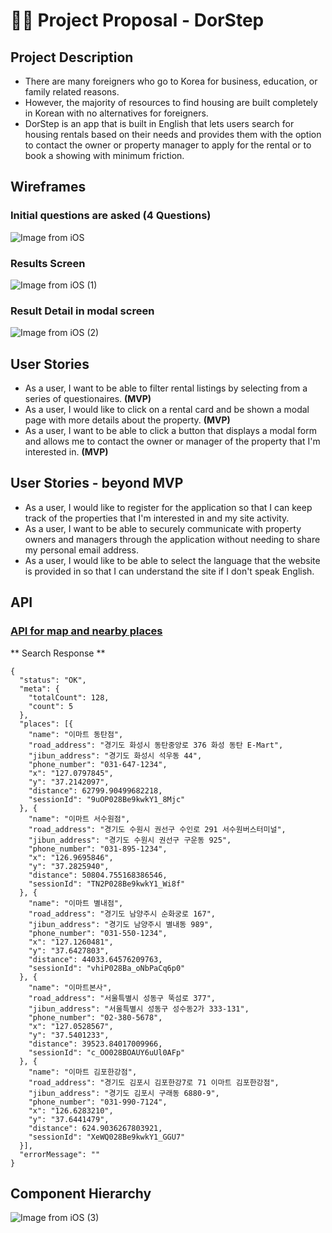 # 👨‍💻 Project Proposal - DorStep

## Project Description

* There are many foreigners who go to Korea for business, education, or family related reasons.
* However, the majority of resources to find housing are built completely in Korean with no alternatives for foreigners.
* DorStep is an app that is built in English that lets users search for housing rentals based on their needs and provides them with the option to contact the owner or property manager to apply for the rental or to book a showing with minimum friction.

## Wireframes


### Initial questions are asked (4 Questions)
![Image from iOS](https://user-images.githubusercontent.com/56938630/73049828-9528fe00-3e32-11ea-9200-974aa585454b.jpg)

### Results Screen
![Image from iOS (1)](https://user-images.githubusercontent.com/56938630/73049899-dd482080-3e32-11ea-8ff2-04671c849774.jpg)

### Result Detail in modal screen
![Image from iOS (2)](https://user-images.githubusercontent.com/56938630/73049913-e3d69800-3e32-11ea-9180-1cafd64e5fac.jpg)


## User Stories

* As a user, I want to be able to filter rental listings by selecting from a series of questionaires. **(MVP)**
* As a user, I would like to click on a rental card and be shown a modal page with more details about the property. **(MVP)**
* As a user, I want to be able to click a button that displays a modal form and allows me to contact the owner or manager of the property that I'm interested in. **(MVP)**

## User Stories - beyond MVP
* As a user, I would like to register for the application so that I can keep track of the properties that I'm interested in and my site activity.
* As a user, I want to be able to securely communicate with property owners and managers through the application without needing to share my personal email address.
* As a user, I would like to be able to select the language that the website is provided in so that I can understand the site if I don't speak English.

## API

### [API for map and nearby places](https://apidocs.ncloud.com/en/ai-naver/maps_search_places/search/)

** Search Response **

```
{
  "status": "OK",
  "meta": {
    "totalCount": 128,
    "count": 5
  },
  "places": [{
    "name": "이마트 동탄점",
    "road_address": "경기도 화성시 동탄중앙로 376 화성 동탄 E-Mart",
    "jibun_address": "경기도 화성시 석우동 44",
    "phone_number": "031-647-1234",
    "x": "127.0797845",
    "y": "37.2142097",
    "distance": 62799.90499682218,
    "sessionId": "9uOP028Be9kwkY1_8Mjc"
  }, {
    "name": "이마트 서수원점",
    "road_address": "경기도 수원시 권선구 수인로 291 서수원버스터미널",
    "jibun_address": "경기도 수원시 권선구 구운동 925",
    "phone_number": "031-895-1234",
    "x": "126.9695846",
    "y": "37.2825940",
    "distance": 50804.755168386546,
    "sessionId": "TN2P028Be9kwkY1_Wi8f"
  }, {
    "name": "이마트 별내점",
    "road_address": "경기도 남양주시 순화궁로 167",
    "jibun_address": "경기도 남양주시 별내동 989",
    "phone_number": "031-550-1234",
    "x": "127.1260481",
    "y": "37.6427803",
    "distance": 44033.64576209763,
    "sessionId": "vhiP028Ba_oNbPaCq6p0"
  }, {
    "name": "이마트본사",
    "road_address": "서울특별시 성동구 뚝섬로 377",
    "jibun_address": "서울특별시 성동구 성수동2가 333-131",
    "phone_number": "02-380-5678",
    "x": "127.0528567",
    "y": "37.5401233",
    "distance": 39523.84017009966,
    "sessionId": "c_OO028BOAUY6uUl0AFp"
  }, {
    "name": "이마트 김포한강점",
    "road_address": "경기도 김포시 김포한강7로 71 이마트 김포한강점",
    "jibun_address": "경기도 김포시 구래동 6880-9",
    "phone_number": "031-990-7124",
    "x": "126.6283210",
    "y": "37.6441479",
    "distance": 624.9036267803921,
    "sessionId": "XeWQ028Be9kwkY1_GGU7"
  }],
  "errorMessage": ""
}
```

## Component Hierarchy

![Image from iOS (3)](https://user-images.githubusercontent.com/56938630/73049920-e802b580-3e32-11ea-81e7-74fd4b2738e2.jpg)
